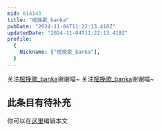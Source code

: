 ```yaml
---
mid: 614143
title: "樒挽歌_banka"
pubDate: "2024-11-04T11:22:13.418Z"
updatedDate: "2024-11-04T11:22:13.418Z"
profile:
  {
    Nickname: ["樒挽歌_banka"],
  }
---
```


关注[樒挽歌_banka](https://space.bilibili.com/614143)谢谢喵~ 关注[樒挽歌_banka](https://space.bilibili.com/614143)谢谢喵~

## 此条目有待补充
你可以在[这里](https://github.com/Yuhanawa/VTuber.ICU-Content/edit/master/v/樒挽歌_banka/index.md)编辑本文
